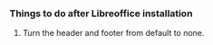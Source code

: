 ### Things to do after Libreoffice installation
1. Turn the header and footer from default to none.
